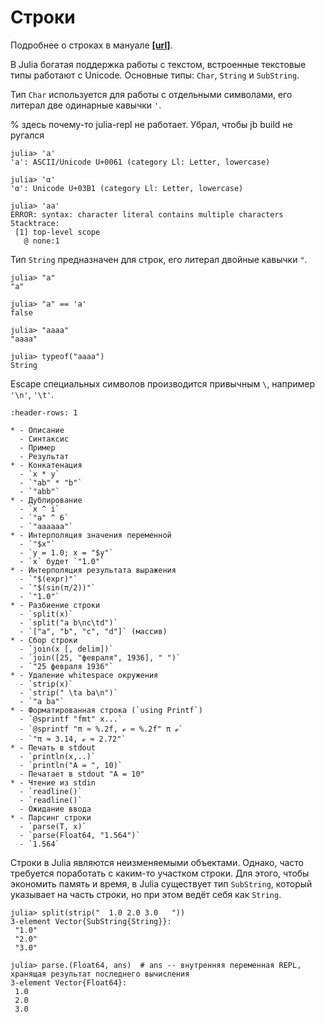 # Строки

Подробнее о строках в мануале **[[url]](https://docs.julialang.org/en/v1/manual/strings/)**.

В Julia богатая поддержка работы с текстом, встроенные текстовые типы работают с Unicode. Основные типы: `Char`, `String` и `SubString`.

Тип `Char` используется для работы с отдельными символами, его литерал две одинарные кавычки `'`.

% здесь почему-то julia-repl не работает. Убрал, чтобы jb build не ругался
```
julia> 'a'
'a': ASCII/Unicode U+0061 (category Ll: Letter, lowercase)

julia> 'α'
'α': Unicode U+03B1 (category Ll: Letter, lowercase)

julia> 'aa'
ERROR: syntax: character literal contains multiple characters
Stacktrace:
 [1] top-level scope
   @ none:1
```

Тип `String` предназначен для строк, его литерал двойные кавычки `"`.

```julia-repl
julia> "a"
"a"

julia> "a" == 'a'
false

julia> "aaaa"
"aaaa"

julia> typeof("aaaa")
String
```

Escape специальных символов производится привычным `\`, например `'\n'`, `'\t'`.

```{list-table} Часто используемые операции над строками.
:header-rows: 1

* - Описание
  - Cинтаксис
  - Пример
  - Результат
* - Конкатенация
  - `x * y`
  - `"ab" * "b"`
  - `"abb"`
* - Дублирование
  - `x ^ i`
  - `"a" ^ 6`
  - `"aaaaaa"`
* - Интерполяция значения переменной
  - `"$x"`
  - `y = 1.0; x = "$y"`
  - `x` будет `"1.0"`
* - Интерполяция результата выражения
  - `"$(expr)"`
  - `"$(sin(π/2))"`
  - `"1.0"`
* - Разбиение строки
  - `split(x)`
  - `split("a b\nc\td")`
  - `["a", "b", "c", "d"]` (массив)
* - Сбор строки
  - `join(x [, delim])`
  - `join([25, "февраля", 1936], " ")`
  - `"25 февраля 1936"`
* - Удаление whitespace окружения
  - `strip(x)`
  - `strip(" \ta ba\n")`
  - `"a ba"`
* - Форматированная строка (`using Printf`)
  - `@sprintf "fmt" x...`
  - `@sprintf "π ≈ %.2f, ℯ ≈ %.2f" π ℯ`
  - `"π ≈ 3.14, ℯ ≈ 2.72"`
* - Печать в stdout
  - `println(x,..)`
  - `println("A = ", 10)`
  - Печатает в stdout "A = 10"
* - Чтение из stdin
  - `readline()`
  - `readline()`
  - Ожидание ввода
* - Парсинг строки
  - `parse(T, x)`
  - `parse(Float64, "1.564")`
  - `1.564`
```

Строки в Julia являются неизменяемыми объектами. Однако, часто требуется поработать с каким-то участком строки. Для этого, чтобы экономить память и время, в Julia существует тип `SubString`, который указывает на часть строки, но при этом ведёт себя как `String`.

```julia-repl
julia> split(strip("  1.0 2.0 3.0   "))
3-element Vector{SubString{String}}:
 "1.0"
 "2.0"
 "3.0"

julia> parse.(Float64, ans)  # ans -- внутренняя переменная REPL, хранящая результат последнего вычисления
3-element Vector{Float64}:
 1.0
 2.0
 3.0
```
